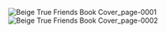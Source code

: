 ![Beige True Friends Book Cover_page-0001](https://github.com/user-attachments/assets/f089bf5a-e106-473d-96ac-7ad98a322dc9)
![Beige True Friends Book Cover_page-0002](https://github.com/user-attachments/assets/a02b8550-f0c1-490c-af9d-211fe23d8e37)
